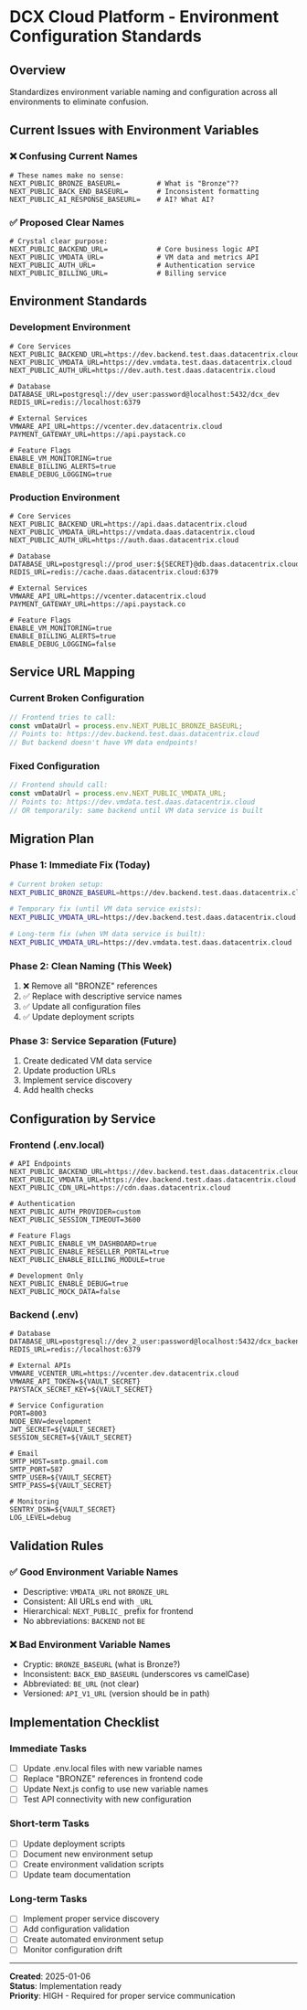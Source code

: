 # DCX Cloud Platform - Environment Configuration Standards

## Overview
Standardizes environment variable naming and configuration across all environments to eliminate confusion.

## Current Issues with Environment Variables

### ❌ **Confusing Current Names**
```env
# These names make no sense:
NEXT_PUBLIC_BRONZE_BASEURL=         # What is "Bronze"??
NEXT_PUBLIC_BACK_END_BASEURL=       # Inconsistent formatting
NEXT_PUBLIC_AI_RESPONSE_BASEURL=    # AI? What AI?
```

### ✅ **Proposed Clear Names**
```env
# Crystal clear purpose:
NEXT_PUBLIC_BACKEND_URL=            # Core business logic API
NEXT_PUBLIC_VMDATA_URL=             # VM data and metrics API  
NEXT_PUBLIC_AUTH_URL=               # Authentication service
NEXT_PUBLIC_BILLING_URL=            # Billing service
```

## Environment Standards

### Development Environment
```env
# Core Services
NEXT_PUBLIC_BACKEND_URL=https://dev.backend.test.daas.datacentrix.cloud
NEXT_PUBLIC_VMDATA_URL=https://dev.vmdata.test.daas.datacentrix.cloud
NEXT_PUBLIC_AUTH_URL=https://dev.auth.test.daas.datacentrix.cloud

# Database
DATABASE_URL=postgresql://dev_user:password@localhost:5432/dcx_dev
REDIS_URL=redis://localhost:6379

# External Services
VMWARE_API_URL=https://vcenter.dev.datacentrix.cloud
PAYMENT_GATEWAY_URL=https://api.paystack.co

# Feature Flags
ENABLE_VM_MONITORING=true
ENABLE_BILLING_ALERTS=true
ENABLE_DEBUG_LOGGING=true
```

### Production Environment
```env
# Core Services  
NEXT_PUBLIC_BACKEND_URL=https://api.daas.datacentrix.cloud
NEXT_PUBLIC_VMDATA_URL=https://vmdata.daas.datacentrix.cloud
NEXT_PUBLIC_AUTH_URL=https://auth.daas.datacentrix.cloud

# Database
DATABASE_URL=postgresql://prod_user:${SECRET}@db.daas.datacentrix.cloud:5432/dcx_prod
REDIS_URL=redis://cache.daas.datacentrix.cloud:6379

# External Services
VMWARE_API_URL=https://vcenter.datacentrix.cloud  
PAYMENT_GATEWAY_URL=https://api.paystack.co

# Feature Flags
ENABLE_VM_MONITORING=true
ENABLE_BILLING_ALERTS=true
ENABLE_DEBUG_LOGGING=false
```

## Service URL Mapping

### Current Broken Configuration
```typescript
// Frontend tries to call:
const vmDataUrl = process.env.NEXT_PUBLIC_BRONZE_BASEURL; 
// Points to: https://dev.backend.test.daas.datacentrix.cloud
// But backend doesn't have VM data endpoints!
```

### Fixed Configuration
```typescript
// Frontend should call:
const vmDataUrl = process.env.NEXT_PUBLIC_VMDATA_URL;
// Points to: https://dev.vmdata.test.daas.datacentrix.cloud  
// OR temporarily: same backend until VM data service is built
```

## Migration Plan

### Phase 1: Immediate Fix (Today)
```bash
# Current broken setup:
NEXT_PUBLIC_BRONZE_BASEURL=https://dev.backend.test.daas.datacentrix.cloud

# Temporary fix (until VM data service exists):
NEXT_PUBLIC_VMDATA_URL=https://dev.backend.test.daas.datacentrix.cloud

# Long-term fix (when VM data service is built):
NEXT_PUBLIC_VMDATA_URL=https://dev.vmdata.test.daas.datacentrix.cloud
```

### Phase 2: Clean Naming (This Week)
1. ❌ Remove all "BRONZE" references
2. ✅ Replace with descriptive service names
3. ✅ Update all configuration files
4. ✅ Update deployment scripts

### Phase 3: Service Separation (Future)
1. Create dedicated VM data service
2. Update production URLs  
3. Implement service discovery
4. Add health checks

## Configuration by Service

### Frontend (.env.local)
```env
# API Endpoints
NEXT_PUBLIC_BACKEND_URL=https://dev.backend.test.daas.datacentrix.cloud
NEXT_PUBLIC_VMDATA_URL=https://dev.backend.test.daas.datacentrix.cloud
NEXT_PUBLIC_CDN_URL=https://cdn.daas.datacentrix.cloud

# Authentication
NEXT_PUBLIC_AUTH_PROVIDER=custom
NEXT_PUBLIC_SESSION_TIMEOUT=3600

# Feature Flags
NEXT_PUBLIC_ENABLE_VM_DASHBOARD=true
NEXT_PUBLIC_ENABLE_RESELLER_PORTAL=true
NEXT_PUBLIC_ENABLE_BILLING_MODULE=true

# Development Only
NEXT_PUBLIC_ENABLE_DEBUG=true
NEXT_PUBLIC_MOCK_DATA=false
```

### Backend (.env)
```env
# Database
DATABASE_URL=postgresql://dev_2_user:password@localhost:5432/dcx_backend
REDIS_URL=redis://localhost:6379

# External APIs
VMWARE_VCENTER_URL=https://vcenter.dev.datacentrix.cloud
VMWARE_API_TOKEN=${VAULT_SECRET}
PAYSTACK_SECRET_KEY=${VAULT_SECRET}

# Service Configuration
PORT=8003
NODE_ENV=development
JWT_SECRET=${VAULT_SECRET}
SESSION_SECRET=${VAULT_SECRET}

# Email
SMTP_HOST=smtp.gmail.com
SMTP_PORT=587
SMTP_USER=${VAULT_SECRET}
SMTP_PASS=${VAULT_SECRET}

# Monitoring
SENTRY_DSN=${VAULT_SECRET}
LOG_LEVEL=debug
```

## Validation Rules

### ✅ **Good Environment Variable Names**
- Descriptive: `VMDATA_URL` not `BRONZE_URL`
- Consistent: All URLs end with `_URL`
- Hierarchical: `NEXT_PUBLIC_` prefix for frontend
- No abbreviations: `BACKEND` not `BE`

### ❌ **Bad Environment Variable Names**
- Cryptic: `BRONZE_BASEURL` (what is Bronze?)
- Inconsistent: `BACK_END_BASEURL` (underscores vs camelCase)
- Abbreviated: `BE_URL` (not clear)
- Versioned: `API_V1_URL` (version should be in path)

## Implementation Checklist

### Immediate Tasks
- [ ] Update .env.local files with new variable names
- [ ] Replace "BRONZE" references in frontend code
- [ ] Update Next.js config to use new variable names
- [ ] Test API connectivity with new configuration

### Short-term Tasks  
- [ ] Update deployment scripts
- [ ] Document new environment setup
- [ ] Create environment validation scripts
- [ ] Update team documentation

### Long-term Tasks
- [ ] Implement proper service discovery
- [ ] Add configuration validation
- [ ] Create automated environment setup
- [ ] Monitor configuration drift

---
**Created**: 2025-01-06  
**Status**: Implementation ready  
**Priority**: HIGH - Required for proper service communication